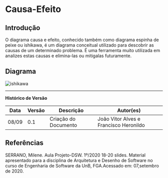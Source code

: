 # Causa-Efeito

## Introdução

O diagrama causa e efeito, conhecido também como diagrama espinha de peixe ou ishikawa, é um diagrama conceitual utilizado para descobrir as causas de um determinado problema. É uma ferramenta muito utilizada em analizes estas causas e elimina-las ou mitigalas futuramente.

## Diagrama

![ishikawa](https://imgur.com/3NJVz6k.jpg)

---

**Histórico de Versão**

| Data | Versão | Descrição | Autor(es) |
| --- | --- | --- | --- |
| 08/09 | 0.1 | Criação do Documento | João Vitor Alves e Francisco Heronildo |


## Referências

SERRANO, Milene. Aula Projeto-DSW. 1º/2020 18-20 slides. Material apresentado para a disciplina de Arquitetura e Desenho de Software no curso de Engenharia de Software da UnB, FGA.Acessado em: 07,setembro de 2020.
